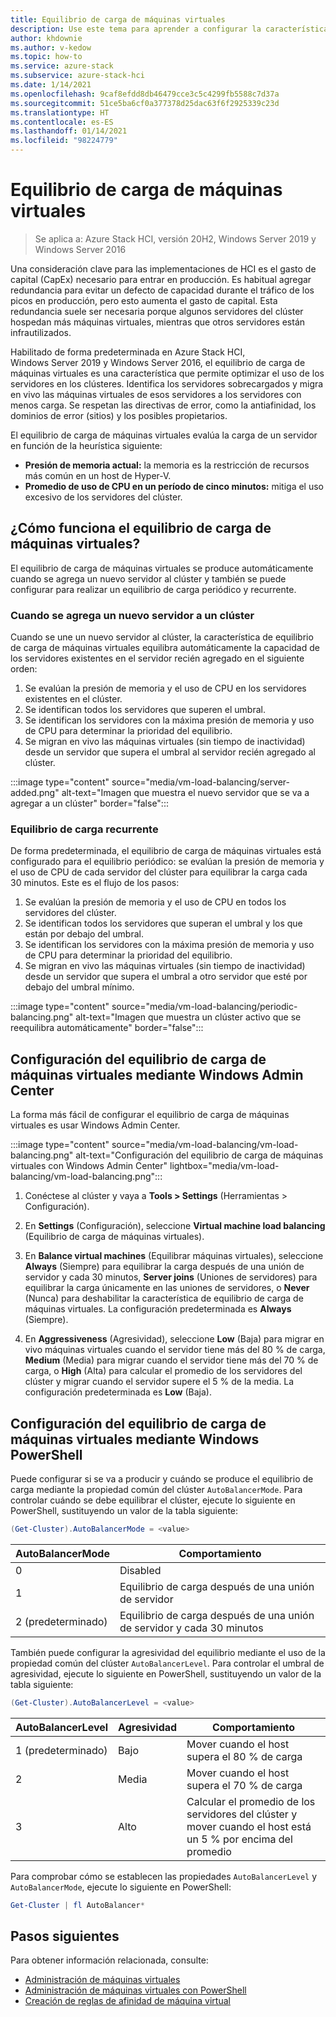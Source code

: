 ```yaml
---
title: Equilibrio de carga de máquinas virtuales
description: Use este tema para aprender a configurar la característica de equilibrio de carga de máquinas virtuales en Azure Stack HCI y Windows Server.
author: khdownie
ms.author: v-kedow
ms.topic: how-to
ms.service: azure-stack
ms.subservice: azure-stack-hci
ms.date: 1/14/2021
ms.openlocfilehash: 9caf8efdd8db46479cce3c5c4299fb5588c7d37a
ms.sourcegitcommit: 51ce5ba6cf0a377378d25dac63f6f2925339c23d
ms.translationtype: HT
ms.contentlocale: es-ES
ms.lasthandoff: 01/14/2021
ms.locfileid: "98224779"
---
```

# <a name="virtual-machine-load-balancing"></a>Equilibrio de carga de máquinas virtuales

> Se aplica a: Azure Stack HCI, versión 20H2, Windows Server 2019 y Windows Server 2016

Una consideración clave para las implementaciones de HCI es el gasto de capital (CapEx) necesario para entrar en producción. Es habitual agregar redundancia para evitar un defecto de capacidad durante el tráfico de los picos en producción, pero esto aumenta el gasto de capital. Esta redundancia suele ser necesaria porque algunos servidores del clúster hospedan más máquinas virtuales, mientras que otros servidores están infrautilizados.

Habilitado de forma predeterminada en Azure Stack HCI, Windows Server 2019 y Windows Server 2016, el equilibrio de carga de máquinas virtuales es una característica que permite optimizar el uso de los servidores en los clústeres. Identifica los servidores sobrecargados y migra en vivo las máquinas virtuales de esos servidores a los servidores con menos carga. Se respetan las directivas de error, como la antiafinidad, los dominios de error (sitios) y los posibles propietarios.

El equilibrio de carga de máquinas virtuales evalúa la carga de un servidor en función de la heurística siguiente:

- **Presión de memoria actual:** la memoria es la restricción de recursos más común en un host de Hyper-V.
- **Promedio de uso de CPU en un período de cinco minutos:** mitiga el uso excesivo de los servidores del clúster.

## <a name="how-does-vm-load-balancing-work"></a>¿Cómo funciona el equilibrio de carga de máquinas virtuales?

El equilibrio de carga de máquinas virtuales se produce automáticamente cuando se agrega un nuevo servidor al clúster y también se puede configurar para realizar un equilibrio de carga periódico y recurrente.

### <a name="when-a-new-server-is-added-to-a-cluster"></a>Cuando se agrega un nuevo servidor a un clúster

Cuando se une un nuevo servidor al clúster, la característica de equilibrio de carga de máquinas virtuales equilibra automáticamente la capacidad de los servidores existentes en el servidor recién agregado en el siguiente orden:

1. Se evalúan la presión de memoria y el uso de CPU en los servidores existentes en el clúster.
2. Se identifican todos los servidores que superen el umbral.
3. Se identifican los servidores con la máxima presión de memoria y uso de CPU para determinar la prioridad del equilibrio.
4. Se migran en vivo las máquinas virtuales (sin tiempo de inactividad) desde un servidor que supera el umbral al servidor recién agregado al clúster.

:::image type="content" source="media/vm-load-balancing/server-added.png" alt-text="Imagen que muestra el nuevo servidor que se va a agregar a un clúster" border="false"::: 

### <a name="recurring-load-balancing"></a>Equilibrio de carga recurrente

De forma predeterminada, el equilibrio de carga de máquinas virtuales está configurado para el equilibrio periódico: se evalúan la presión de memoria y el uso de CPU de cada servidor del clúster para equilibrar la carga cada 30 minutos. Este es el flujo de los pasos:

1. Se evalúan la presión de memoria y el uso de CPU en todos los servidores del clúster.
2. Se identifican todos los servidores que superan el umbral y los que están por debajo del umbral.
3. Se identifican los servidores con la máxima presión de memoria y uso de CPU para determinar la prioridad del equilibrio.
4. Se migran en vivo las máquinas virtuales (sin tiempo de inactividad) desde un servidor que supera el umbral a otro servidor que esté por debajo del umbral mínimo.

:::image type="content" source="media/vm-load-balancing/periodic-balancing.png" alt-text="Imagen que muestra un clúster activo que se reequilibra automáticamente" border="false"::: 

## <a name="configure-vm-load-balancing-using-windows-admin-center"></a>Configuración del equilibrio de carga de máquinas virtuales mediante Windows Admin Center

La forma más fácil de configurar el equilibrio de carga de máquinas virtuales es usar Windows Admin Center. 

:::image type="content" source="media/vm-load-balancing/vm-load-balancing.png" alt-text="Configuración del equilibrio de carga de máquinas virtuales con Windows Admin Center" lightbox="media/vm-load-balancing/vm-load-balancing.png":::

1. Conéctese al clúster y vaya a **Tools > Settings** (Herramientas > Configuración).

2. En **Settings** (Configuración), seleccione **Virtual machine load balancing** (Equilibrio de carga de máquinas virtuales).

3. En **Balance virtual machines** (Equilibrar máquinas virtuales), seleccione **Always** (Siempre) para equilibrar la carga después de una unión de servidor y cada 30 minutos, **Server joins** (Uniones de servidores) para equilibrar la carga únicamente en las uniones de servidores, o **Never** (Nunca) para deshabilitar la característica de equilibrio de carga de máquinas virtuales. La configuración predeterminada es **Always** (Siempre).

4. En **Aggressiveness** (Agresividad), seleccione **Low** (Baja) para migrar en vivo máquinas virtuales cuando el servidor tiene más del 80 % de carga, **Medium** (Media) para migrar cuando el servidor tiene más del 70 % de carga, o **High** (Alta) para calcular el promedio de los servidores del clúster y migrar cuando el servidor supere el 5 % de la media. La configuración predeterminada es **Low** (Baja).

## <a name="configure-vm-load-balancing-using-windows-powershell"></a>Configuración del equilibrio de carga de máquinas virtuales mediante Windows PowerShell

Puede configurar si se va a producir y cuándo se produce el equilibrio de carga mediante la propiedad común del clúster `AutoBalancerMode`. Para controlar cuándo se debe equilibrar el clúster, ejecute lo siguiente en PowerShell, sustituyendo un valor de la tabla siguiente:

```PowerShell
(Get-Cluster).AutoBalancerMode = <value>
```

|AutoBalancerMode |Comportamiento|
|-----------------|-----------|
| 0 | Disabled |
| 1 | Equilibrio de carga después de una unión de servidor |
| 2 (predeterminado) | Equilibrio de carga después de una unión de servidor y cada 30 minutos |

También puede configurar la agresividad del equilibrio mediante el uso de la propiedad común del clúster `AutoBalancerLevel`. Para controlar el umbral de agresividad, ejecute lo siguiente en PowerShell, sustituyendo un valor de la tabla siguiente:

```PowerShell
(Get-Cluster).AutoBalancerLevel = <value>
```

| AutoBalancerLevel | Agresividad | Comportamiento |
|-------------------|----------------|----------|
| 1 (predeterminado) | Bajo | Mover cuando el host supera el 80 % de carga |
| 2 | Media | Mover cuando el host supera el 70 % de carga |
| 3 | Alto | Calcular el promedio de los servidores del clúster y mover cuando el host está un 5 % por encima del promedio |

Para comprobar cómo se establecen las propiedades `AutoBalancerLevel` y `AutoBalancerMode`, ejecute lo siguiente en PowerShell:

```PowerShell
Get-Cluster | fl AutoBalancer*
```

## <a name="next-steps"></a>Pasos siguientes

Para obtener información relacionada, consulte:

- [Administración de máquinas virtuales](vm.md)
- [Administración de máquinas virtuales con PowerShell](vm-powershell.md)
- [Creación de reglas de afinidad de máquina virtual](vm-affinity.md)
